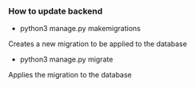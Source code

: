 ### How to update backend

- python3 manage.py makemigrations

Creates a new migration to be applied to the database

- python3 manage.py migrate

Applies the migration to the database